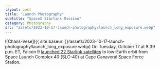 ```yaml
---
layout: post
title: "Launch Photography"
subtitle: "SpaceX Starlink Mission"
category: Photography
src: "assets/2023-10-17-launch-photography/launch_long_exposure.webp"
---
```

![Chans-Vese]({{ site.baseurl }}/assets/2023-10-17-launch-photography/launch_long_exposure.webp)
On Tuesday, October 17 at 8:39 p.m. ET, Falcon 9 [launched 22 Starlink satellites](https://www.spacex.com/launches/mission/?missionId=sl-6-23) to low-Earth orbit from Space Launch Complex 40 (SLC-40) at Cape Canaveral Space Force Station.